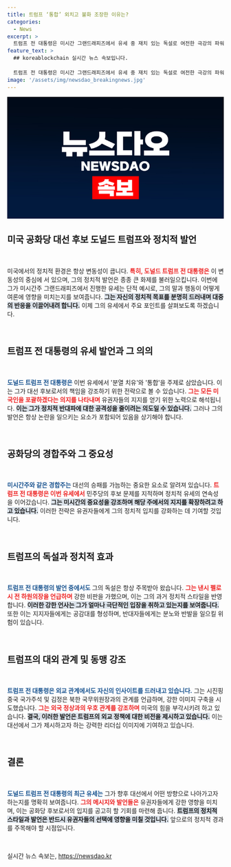 ```yaml
---
title: 트럼프 ‘통합’ 외치고 불화 조장한 이유는?
categories:
  - News
excerpt: >
  트럼프 전 대통령은 미시간 그랜드래피즈에서 유세 중 재치 있는 독설로 여전한 극강의 파워를 과시하며 ‘분열 치유’와 ‘통합’의 메시지 뒤에 숨겨진 날카로운 비판을 날렸다. 클릭해 자세히 알아보세요!
feature_text: >
  ## koreablockchain 실시간 뉴스 속보입니다.

  트럼프 전 대통령은 미시간 그랜드래피즈에서 유세 중 재치 있는 독설로 여전한 극강의 파워를 과시하며 ‘분열 치유’와 ‘통합’의 메시지 뒤에 숨겨진 날카로운 비판을 날렸다. 클릭해 자세히 알아보세요!
image: '/assets/img/newsdao_breakingnews.jpg'
---
```


<p><img src="/assets/img/newsdao_breakingnews.jpg" alt="koreablockchain 속보" /></p>

<h2 data-ke-size="size26">미국 공화당 대선 후보 도널드 트럼프와 정치적 발언</h2>

<p data-ke-size="size16">&nbsp;</p>

<p data-ke-size="size16">미국에서의 정치적 환경은 항상 변동성이 큽니다. <b><span style="color: #ee2323;">특히, 도널드 트럼프 전 대통령은</span></b> 이 변동성의 중심에 서 있으며, 그의 정치적 발언은 종종 큰 화제를 불러일으킵니다. 이번에 그가 미시간주 그랜드래피즈에서 진행한 유세는 단적 예시로, 그의 말과 행동이 어떻게 여론에 영향을 미치는지를 보여줍니다. <b><span style="background-color: #21538527;">그는 자신의 정치적 목표를 분명히 드러내며 대중의 반응을 이끌어내려 합니다.</span></b> 이제 그의 유세에서 주요 포인트를 살펴보도록 하겠습니다.</p>

<p data-ke-size="size16">&nbsp;</p>

<h2 data-ke-size="size26">트럼프 전 대통령의 유세 발언과 그 의의</h2>

<p data-ke-size="size16">&nbsp;</p>

<p data-ke-size="size16"><b><span style="color: #1a5490;">도널드 트럼프 전 대통령은</span></b> 이번 유세에서 '분열 치유'와 '통합'을 주제로 삼았습니다. 이는 그가 대선 후보로서의 책임을 강조하기 위한 전략으로 볼 수 있습니다. <b><span style="color: #ee2323;">그는 모든 미국인을 포괄하겠다는 의지를 나타내며</span></b> 유권자들의 지지를 얻기 위한 노력으로 해석됩니다. <b><span style="background-color: #21538527;">이는 그가 정치적 반대파에 대한 공격성을 줄이려는 의도일 수 있습니다.</span></b> 그러나 그의 발언은 항상 논란을 일으키는 요소가 포함되어 있음을 상기해야 합니다.</p>

<p data-ke-size="size16">&nbsp;</p>

<h2 data-ke-size="size26">공화당의 경합주와 그 중요성</h2>

<p data-ke-size="size16">&nbsp;</p>

<p data-ke-size="size16"><b><span style="color: #1a5490;">미시간주와 같은 경합주는</span></b> 대선의 승패를 가늠하는 중요한 요소로 알려져 있습니다. <b><span style="color: #ee2323;">트럼프 전 대통령은 이번 유세에서</span></b> 민주당의 후보 문제를 지적하며 정치적 유세의 연속성을 이어갔습니다. <b><span style="background-color: #21538527;">그는 미시간의 중요성을 강조하며 해당 주에서의 지지를 확장하려고 하고 있습니다.</span></b> 이러한 전략은 유권자들에게 그의 정치적 입지를 강화하는 데 기여할 것입니다.</p>

<p data-ke-size="size16">&nbsp;</p>

<h2 data-ke-size="size26">트럼프의 독설과 정치적 효과</h2>

<p data-ke-size="size16">&nbsp;</p>

<p data-ke-size="size16"><b><span style="color: #1a5490;">트럼프 전 대통령의 발언 중에서도</span></b> 그의 독설은 항상 주목받아 왔습니다. <b><span style="color: #ee2323;">그는 낸시 펠로시 전 하원의장을 언급하며</span></b> 강한 비판을 가했으며, 이는 그의 과거 정치적 스타일을 반영합니다. <b><span style="background-color: #21538527;">이러한 강한 언사는 그가 얼마나 극단적인 입장을 취하고 있는지를 보여줍니다.</span></b> 또한 이는 지지자들에게는 공감대를 형성하며, 반대자들에게는 분노와 반발을 일으킬 위험이 있습니다.</p>

<p data-ke-size="size16">&nbsp;</p>

<h2 data-ke-size="size26">트럼프의 대외 관계 및 동맹 강조</h2>

<p data-ke-size="size16">&nbsp;</p>

<p data-ke-size="size16"><b><span style="color: #1a5490;">트럼프 전 대통령은 외교 관계에서도 자신의 인사이트를 드러내고 있습니다.</span></b> 그는 시진핑 중국 국가주석 및 김정은 북한 국무위원장과의 관계를 언급하며, 강한 이미지 구축을 시도했습니다. <b><span style="color: #ee2323;">그는 외국 정상과의 우호 관계를 강조하며</span></b> 미국의 힘을 부각시키려 하고 있습니다. <b><span style="background-color: #21538527;">결국, 이러한 발언은 트럼프의 외교 정책에 대한 비전을 제시하고 있습니다.</span></b> 이는 대선에서 그가 제시하고자 하는 강력한 리더십 이미지에 기여하고 있습니다.</p>

<p data-ke-size="size16">&nbsp;</p>

<h2 data-ke-size="size26">결론</h2>

<p data-ke-size="size16">&nbsp;</p>

<p data-ke-size="size16"><b><span style="color: #1a5490;">도널드 트럼프 전 대통령의 최근 유세는</span></b> 그가 향후 대선에서 어떤 방향으로 나아가고자 하는지를 명확히 보여줍니다. <b><span style="color: #ee2323;">그의 메시지와 발언들은</span></b> 유권자들에게 강한 영향을 미치며, 이는 공화당 후보로서의 입지를 공고히 할 기회를 마련해 줍니다. <b><span style="background-color: #21538527;">트럼프의 정치적 스타일과 발언은 반드시 유권자들의 선택에 영향을 미칠 것입니다.</span></b> 앞으로의 정치적 경과를 주목해야 할 시점입니다.</p>

<p data-ke-size="size16">&nbsp;</p>
실시간 뉴스 속보는, <a href="https://newsdao.kr" rel="dofollow">https://newsdao.kr</a>


